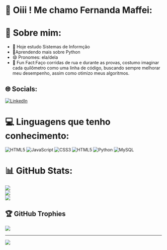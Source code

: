 # 💌	 Oiii ! Me chamo Fernanda Maffei:
# 💫 Sobre mim:
- 🔭 Hoje estudo Sistemas de Informção
- 🌱Aprendendo mais sobre Python
- 😄 Pronomes: ela/dela
- 👟 Fun Fact:Faço corridas de rua e durante as provas, costumo imaginar cada quilômetro como uma linha de código, buscando sempre melhorar meu desempenho, assim como otimizo meus algoritmos. 


## 🌐 Socials:
[![LinkedIn](https://img.shields.io/badge/LinkedIn-%230077B5.svg?logo=linkedin&logoColor=white)](https://linkedin.com/in/https://www.linkedin.com/in/fernanda-maffei-fabretti-692502265/) 

# 💻 Linguagens que tenho conhecimento:
![HTML5](https://img.shields.io/badge/html5-%23E34F26.svg?style=for-the-badge&logo=html5&logoColor=white) ![JavaScript](https://img.shields.io/badge/javascript-%23323330.svg?style=for-the-badge&logo=javascript&logoColor=%23F7DF1E) ![CSS3](https://img.shields.io/badge/css3-%231572B6.svg?style=for-the-badge&logo=css3&logoColor=white) ![HTML5](https://img.shields.io/badge/html5-%23E34F26.svg?style=for-the-badge&logo=html5&logoColor=white) ![Python](https://img.shields.io/badge/python-3670A0?style=for-the-badge&logo=python&logoColor=ffdd54) ![MySQL](https://img.shields.io/badge/mysql-%2300000f.svg?style=for-the-badge&logo=mysql&logoColor=white)
# 📊 GitHub Stats:
![](https://github-readme-stats.vercel.app/api?username=femaffei&theme=bear&hide_border=false&include_all_commits=false&count_private=false)<br/>
![](https://github-readme-streak-stats.herokuapp.com/?user=femaffei&theme=bear&hide_border=false)<br/>
![](https://github-readme-stats.vercel.app/api/top-langs/?username=femaffei&theme=bear&hide_border=false&include_all_commits=false&count_private=false&layout=compact)

## 🏆 GitHub Trophies
![](https://github-profile-trophy.vercel.app/?username=femaffei&theme=tokyonight&no-frame=false&no-bg=false&margin-w=4)

---
[![](https://visitcount.itsvg.in/api?id=femaffei&icon=0&color=0)](https://visitcount.itsvg.in)

<!-- Proudly created with GPRM ( https://gprm.itsvg.in ) -->
